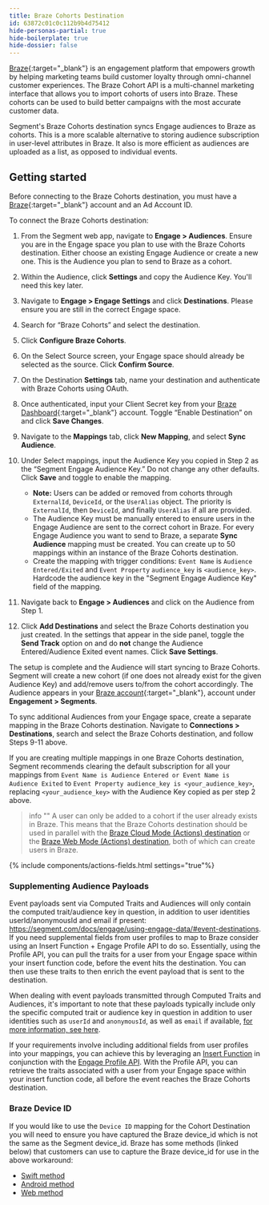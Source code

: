 ```yaml
---
title: Braze Cohorts Destination
id: 63872c01c0c112b9b4d75412
hide-personas-partial: true
hide-boilerplate: true
hide-dossier: false
---
```


[Braze](https://www.braze.com/){:target="_blank"} is an engagement platform that empowers growth by helping marketing teams build customer loyalty through omni-channel customer experiences. The Braze Cohort API is a multi-channel marketing interface that allows you to import cohorts of users into Braze. These cohorts can be used to build better campaigns with the most accurate customer data.

Segment's Braze Cohorts destination syncs Engage audiences to Braze as cohorts. This is a more scalable alternative to storing audience subscription in user-level attributes in Braze. It also is more efficient as audiences are uploaded as a list, as opposed to individual events.

## Getting started

Before connecting to the Braze Cohorts destination, you must have a [Braze](https://dashboard-01.braze.com/sign_in){:target="_blank"} account and an Ad Account ID.

To connect the Braze Cohorts destination:

1. From the Segment web app, navigate to **Engage > Audiences**. Ensure you are in the Engage space you plan to use with the Braze Cohorts destination. Either choose an existing Engage Audience or create a new one. This is the Audience you plan to send to Braze as a cohort.

2. Within the Audience, click **Settings** and copy the Audience Key. You'll need this key later.

3. Navigate to **Engage > Engage Settings** and click **Destinations**. Please ensure you are still in the correct Engage space.

4. Search for “Braze Cohorts” and select the destination.

5. Click **Configure Braze Cohorts**.

6. On the Select Source screen, your Engage space should already be selected as the source. Click **Confirm Source**.

7. On the Destination **Settings** tab, name your destination and authenticate with Braze Cohorts using OAuth.

8. Once authenticated, input your Client Secret key from your [Braze Dashboard](https://dashboard-01.braze.com/sign_in){:target="_blank"} account. Toggle “Enable Destination” on and click  **Save Changes**.

9. Navigate to the **Mappings** tab, click **New Mapping**, and select **Sync Audience**.

10. Under Select mappings, input the Audience Key you copied in Step 2 as the “Segment Engage Audience Key.” Do not change any other defaults. Click **Save** and toggle to enable the mapping.
     * **Note:** Users can be added or removed from cohorts through `ExternalId`, `DeviceId`, or the `UserAlias` object. The priority is `ExternalId`, then `DeviceId`, and finally `UserAlias` if all are provided.
     * The Audience Key must be manually entered to ensure users in the Engage Audience are sent to the correct cohort in Braze. For every Engage Audience you want to send to Braze, a separate **Sync Audience** mapping must be created. You can create up to 50 mappings within an instance of the Braze Cohorts destination.
     * Create the mapping with trigger conditions: `Event Name` is `Audience Entered/Exited` and `Event Property` `audience_key` is `<audience_key>`. Hardcode the audience key in the "Segment Engage Audience Key" field of the mapping. 
     
11. Navigate back to **Engage > Audiences** and click on the Audience from Step 1. 

12. Click **Add Destinations** and select the Braze Cohorts destination you just created. In the settings that appear in the side panel, toggle the **Send Track** option on and do **not** change the Audience Entered/Audience Exited event names. Click **Save Settings**.

The setup is complete and the Audience will start syncing to Braze Cohorts. Segment will create a new cohort (if one does not already exist for the given Audience Key) and add/remove users to/from the cohort accordingly. The Audience appears in your [Braze account](https://dashboard-01.braze.com/sign_in){:target="_blank"}, account under **Engagement > Segments**.

To sync additional Audiences from your Engage space, create a separate mapping in the Braze Cohorts destination. Navigate to **Connections > Destinations**, search and select the Braze Cohorts destination, and follow Steps 9-11 above.

If you are creating multiple mappings in one Braze Cohorts destination, Segment recommends clearing the default subscription for all your mappings from `Event Name is Audience Entered or Event Name is Audience Exited` to `Event Property audience_key is <your_audience_key>`, replacing `<your_audience_key>` with the Audience Key copied as per step 2 above.

> info ""
> A user can only be added to a cohort if the user already exists in Braze. This means that the Braze Cohorts destination should be used in parallel with the [Braze Cloud Mode (Actions) destination](/docs/connections/destinations/catalog/braze-cloud-mode-actions/) or the [Braze Web Mode (Actions) destination](/docs/connections/destinations/catalog/braze-web-device-mode-actions/), both of which can create users in Braze.

{% include components/actions-fields.html settings="true"%}

### Supplementing Audience Payloads

Event payloads sent via Computed Traits and Audiences will only contain the computed trait/audience key in question, in addition to user identities userId/anonymousId and email if present: https://segment.com/docs/engage/using-engage-data/#event-destinations. If you need supplemental fields from user profiles to map to Braze consider using an Insert Function + Engage Profile API to do so. Essentially, using the Profile API, you can pull the traits for a user from your Engage space within your insert function code, before the event hits the destination. You can then use these traits to then enrich the event payload that is sent to the destination.

When dealing with event payloads transmitted through Computed Traits and Audiences, it's important to note that these payloads typically include only the specific computed trait or audience key in question in addition to user identities such as `userId` and `anonymousId`, as well as `email` if available, [for more information, see here](/docs/engage/using-engage-data/#event-destinations).

If your requirements involve including additional fields from user profiles into your mappings, you can achieve this by leveraging an [Insert Function](/docs/connections/functions/insert-functions/) in conjunction with the [Engage Profile API](docs/unify/profile-api/). With the Profile API, you can retrieve the traits associated with a user from your Engage space within your insert function code, all before the event reaches the Braze Cohorts destination. 

### Braze Device ID

If you would like to use the `Device ID` mapping for the Cohort Destination you will need to ensure you have captured the Braze device_id which is not the same as the Segment device_id. Braze has some methods (linked below) that customers can use to capture the Braze device_id for use in the above workaround:
- [Swift method](https://braze-inc.github.io/braze-swift-sdk/documentation/brazekit/braze/deviceid/)
- [Android method](https://braze-inc.github.io/braze-android-sdk/kdoc/braze-android-sdk/com.braze/-i-braze/device-id.html)
- [Web method](https://js.appboycdn.com/web-sdk/latest/doc/modules/braze.html#getdeviceid)
